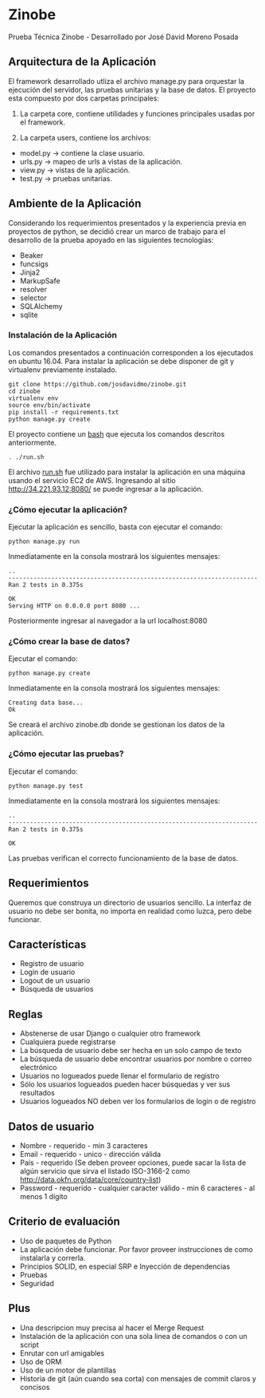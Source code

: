 # Zinobe

Prueba Técnica Zinobe - Desarrollado por José David Moreno Posada

## Arquitectura de la Aplicación

El framework desarrollado utliza el archivo manage.py para orquestar la ejecución del servidor, las pruebas unitarias y la base de datos. El proyecto esta compuesto por dos carpetas principales:

1.  La carpeta core, contiene utilidades y funciones principales usadas por el framework.

2.  La carpeta users, contiene los archivos:

-   model.py -> contiene la clase usuario.
-   urls.py -> mapeo de urls a vistas de la aplicación.
-   view.py -> vistas de la aplicación.
-   test.py -> pruebas unitarias.

## Ambiente de la Aplicación

Considerando los requerimientos presentados y la experiencia previa en proyectos de python, se decidió crear un marco de trabajo para el desarrollo de la prueba apoyado en las siguientes tecnologías:

-   Beaker
-   funcsigs
-   Jinja2
-   MarkupSafe
-   resolver
-   selector
-   SQLAlchemy
-   sqlite

### Instalación de la Aplicación

Los comandos presentados a continuación corresponden a los ejecutados en ubuntu 16.04. Para instalar la aplicación se debe disponer de git y virtualenv previamente instalado.

    git clone https://github.com/josdavidmo/zinobe.git
    cd zinobe
    virtualenv env
    source env/bin/activate
    pip install -r requirements.txt
    python manage.py create

El proyecto contiene un [bash](https://github.com/josdavidmo/zinobe/blob/master/run.sh) que ejecuta los comandos descritos anteriormente.

    . ./run.sh

El archivo [run.sh](https://github.com/josdavidmo/zinobe/blob/master/run.sh) fue utilizado para instalar la aplicación en una máquina usando el servicio EC2 de AWS. Ingresando al sitio <http://34.221.93.12:8080/> se puede ingresar a la aplicación.

### ¿Cómo ejecutar la aplicación?

Ejecutar la aplicación es sencillo, basta con ejecutar el comando:

    python manage.py run

Inmediatamente en la consola mostrará los siguientes mensajes:

    ..
    ----------------------------------------------------------------------
    Ran 2 tests in 0.375s

    OK
    Serving HTTP on 0.0.0.0 port 8080 ...

Posteriormente ingresar al navegador a la url localhost:8080

### ¿Cómo crear la base de datos?

Ejecutar el comando:

    python manage.py create

Inmediatamente en la consola mostrará los siguientes mensajes:

    Creating data base...
    Ok

Se creará el archivo zinobe.db donde se gestionan los datos de la aplicación.

### ¿Cómo ejecutar las pruebas?

Ejecutar el comando:

    python manage.py test

Inmediatamente en la consola mostrará los siguientes mensajes:

    ..
    ----------------------------------------------------------------------
    Ran 2 tests in 0.375s

    OK

Las pruebas verifican el correcto funcionamiento de la base de datos.

## Requerimientos

Queremos que construya un directorio de usuarios sencillo. La interfaz de usuario no debe ser bonita, no importa en realidad como luzca, pero debe funcionar.

## Características

-   Registro de usuario
-   Login de usuario
-   Logout de un usuario
-   Búsqueda de usuarios

## Reglas

-   Abstenerse de usar Django o cualquier otro framework
-   Cualquiera puede registrarse
-   La búsqueda de usuario debe ser hecha en un solo campo de texto
-   La búsqueda de usuario debe encontrar usuarios por nombre o correo electrónico
-   Usuarios no logueados puede llenar el formulario de registro
-   Sólo los usuarios logueados pueden hacer búsquedas y ver sus resultados
-   Usuarios logueados NO deben ver los formularios de login o de registro

## Datos de usuario

-   Nombre - requerido - min 3 caracteres
-   Email - requerido - unico - dirección válida
-   País - requerido (Se deben proveer opciones, puede sacar la lista de algún servicio que sirva el listado ISO-3166-2 como <http://data.okfn.org/data/core/country-list>)
-   Password - requerido - cualquier caracter válido - min 6 caracteres - al menos 1 dígito

## Criterio de evaluación

-   Uso de paquetes de Python
-   La aplicación debe funcionar. Por favor proveer instrucciones de como instalarla y correrla.
-   Principios SOLID, en especial SRP e Inyección de dependencias
-   Pruebas
-   Seguridad

## Plus

-   Una descripcion muy precisa al hacer el Merge Request
-   Instalación de la aplicación con una sola linea de comandos o con un script
-   Enrutar con url amigables
-   Uso de ORM
-   Uso de un motor de plantillas
-   Historia de git (aún cuando sea corta) con mensajes de commit claros y concisos
